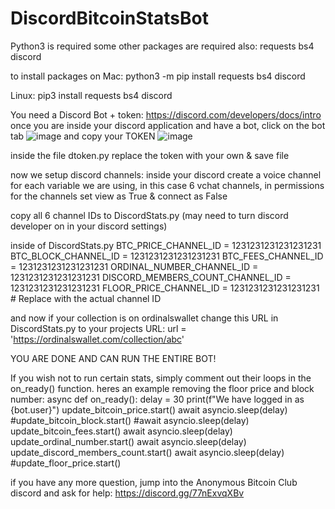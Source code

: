 # DiscordBitcoinStatsBot

Python3 is required
some other packages are required also:
requests
bs4
discord

to install packages on Mac:
python3 -m pip install requests bs4 discord

Linux:
pip3 install requests bs4 discord

You need a Discord Bot + token:
https://discord.com/developers/docs/intro
once you are inside your discord application and have a bot, click on the bot tab
![image](https://github.com/AnonymousBitcoinClub/DiscordBitcoinStatsBot/assets/54378383/34a33f60-b5ed-46ab-876a-5548122d0071)
and copy your TOKEN ![image](https://github.com/AnonymousBitcoinClub/DiscordBitcoinStatsBot/assets/54378383/5986bb05-bf0a-42c1-b0f3-48b5d1d5c779)

inside the file dtoken.py replace the token with your own & save file

now we setup discord channels:
inside your discord create a voice channel for each variable we are using, in this case 6 vchat channels, in permissions for the channels set view as True & connect as False

copy all 6 channel IDs to DiscordStats.py (may need to turn discord developer on in your discord settings)

inside of DiscordStats.py
BTC_PRICE_CHANNEL_ID = 1231231231231231231
BTC_BLOCK_CHANNEL_ID = 1231231231231231231
BTC_FEES_CHANNEL_ID = 1231231231231231231
ORDINAL_NUMBER_CHANNEL_ID = 1231231231231231231
DISCORD_MEMBERS_COUNT_CHANNEL_ID = 1231231231231231231
FLOOR_PRICE_CHANNEL_ID = 1231231231231231231  # Replace with the actual channel ID

and now if your collection is on ordinalswallet change this URL in DiscordStats.py to your projects URL:
url = 'https://ordinalswallet.com/collection/abc'

YOU ARE DONE AND CAN RUN THE ENTIRE BOT!

If you wish not to run certain stats, simply comment out their loops in the on_ready() function.
heres an example removing the floor price and block number:
async def on_ready():
    delay = 30
    print(f"We have logged in as {bot.user}")
    update_bitcoin_price.start()
    await asyncio.sleep(delay)
    #update_bitcoin_block.start()
    #await asyncio.sleep(delay)
    update_bitcoin_fees.start()
    await asyncio.sleep(delay)
    update_ordinal_number.start()
    await asyncio.sleep(delay)
    update_discord_members_count.start()
    await asyncio.sleep(delay)
    #update_floor_price.start()

if you have any more question, jump into the Anonymous Bitcoin Club discord and ask for help:
https://discord.gg/77nExvqXBv
